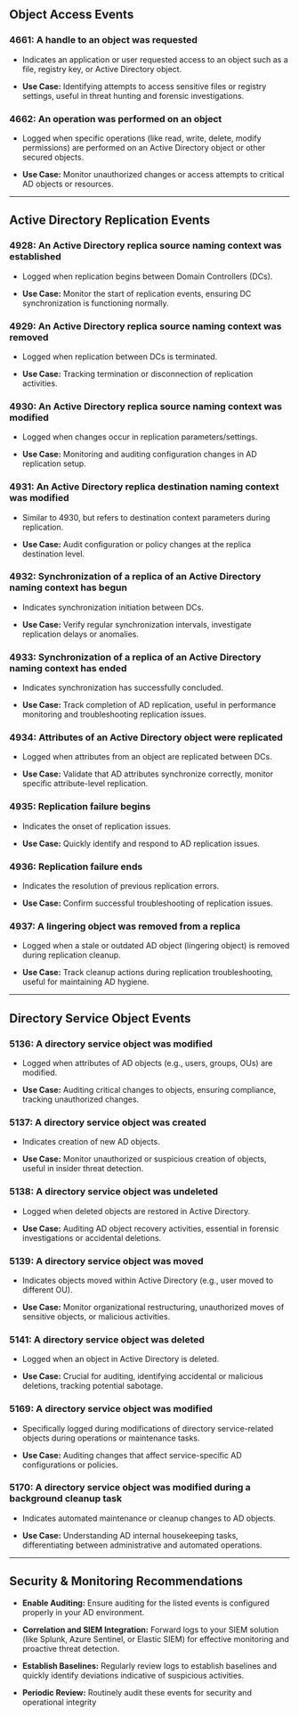 
## **Object Access Events**

### **4661: A handle to an object was requested**

- Indicates an application or user requested access to an object such as a file, registry key, or Active Directory object.
    
- **Use Case:** Identifying attempts to access sensitive files or registry settings, useful in threat hunting and forensic investigations.
    

### **4662: An operation was performed on an object**

- Logged when specific operations (like read, write, delete, modify permissions) are performed on an Active Directory object or other secured objects.
    
- **Use Case:** Monitor unauthorized changes or access attempts to critical AD objects or resources.
    

---

## **Active Directory Replication Events**

### **4928: An Active Directory replica source naming context was established**

- Logged when replication begins between Domain Controllers (DCs).
    
- **Use Case:** Monitor the start of replication events, ensuring DC synchronization is functioning normally.
    

### **4929: An Active Directory replica source naming context was removed**

- Logged when replication between DCs is terminated.
    
- **Use Case:** Tracking termination or disconnection of replication activities.
    

### **4930: An Active Directory replica source naming context was modified**

- Logged when changes occur in replication parameters/settings.
    
- **Use Case:** Monitoring and auditing configuration changes in AD replication setup.
    

### **4931: An Active Directory replica destination naming context was modified**

- Similar to 4930, but refers to destination context parameters during replication.
    
- **Use Case:** Audit configuration or policy changes at the replica destination level.
    

### **4932: Synchronization of a replica of an Active Directory naming context has begun**

- Indicates synchronization initiation between DCs.
    
- **Use Case:** Verify regular synchronization intervals, investigate replication delays or anomalies.
    

### **4933: Synchronization of a replica of an Active Directory naming context has ended**

- Indicates synchronization has successfully concluded.
    
- **Use Case:** Track completion of AD replication, useful in performance monitoring and troubleshooting replication issues.
    

### **4934: Attributes of an Active Directory object were replicated**

- Logged when attributes from an object are replicated between DCs.
    
- **Use Case:** Validate that AD attributes synchronize correctly, monitor specific attribute-level replication.
    

### **4935: Replication failure begins**

- Indicates the onset of replication issues.
    
- **Use Case:** Quickly identify and respond to AD replication issues.
    

### **4936: Replication failure ends**

- Indicates the resolution of previous replication errors.
    
- **Use Case:** Confirm successful troubleshooting of replication issues.
    

### **4937: A lingering object was removed from a replica**

- Logged when a stale or outdated AD object (lingering object) is removed during replication cleanup.
    
- **Use Case:** Track cleanup actions during replication troubleshooting, useful for maintaining AD hygiene.
    

---

## **Directory Service Object Events**

### **5136: A directory service object was modified**

- Logged when attributes of AD objects (e.g., users, groups, OUs) are modified.
    
- **Use Case:** Auditing critical changes to objects, ensuring compliance, tracking unauthorized changes.
    

### **5137: A directory service object was created**

- Indicates creation of new AD objects.
    
- **Use Case:** Monitor unauthorized or suspicious creation of objects, useful in insider threat detection.
    

### **5138: A directory service object was undeleted**

- Logged when deleted objects are restored in Active Directory.
    
- **Use Case:** Auditing AD object recovery activities, essential in forensic investigations or accidental deletions.
    

### **5139: A directory service object was moved**

- Indicates objects moved within Active Directory (e.g., user moved to different OU).
    
- **Use Case:** Monitor organizational restructuring, unauthorized moves of sensitive objects, or malicious activities.
    

### **5141: A directory service object was deleted**

- Logged when an object in Active Directory is deleted.
    
- **Use Case:** Crucial for auditing, identifying accidental or malicious deletions, tracking potential sabotage.
    

### **5169: A directory service object was modified**

- Specifically logged during modifications of directory service-related objects during operations or maintenance tasks.
    
- **Use Case:** Auditing changes that affect service-specific AD configurations or policies.
    

### **5170: A directory service object was modified during a background cleanup task**

- Indicates automated maintenance or cleanup changes to AD objects.
    
- **Use Case:** Understanding AD internal housekeeping tasks, differentiating between administrative and automated operations.
    

---

## **Security & Monitoring Recommendations**

- **Enable Auditing:** Ensure auditing for the listed events is configured properly in your AD environment.
    
- **Correlation and SIEM Integration:** Forward logs to your SIEM solution (like Splunk, Azure Sentinel, or Elastic SIEM) for effective monitoring and proactive threat detection.
    
- **Establish Baselines:** Regularly review logs to establish baselines and quickly identify deviations indicative of suspicious activities.
    
- **Periodic Review:** Routinely audit these events for security and operational integrity